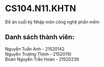 # CS104.N11.KHTN
Đồ án cuối kỳ Nhập môn công nghệ phần mềm
## Danh sách thành viên: 
Nguyễn Tuấn Anh - 21520142 \
Nguyễn Trường Thịnh - 21520110 \
Đoàn Nguyễn Trần Hoàn - 21520239

